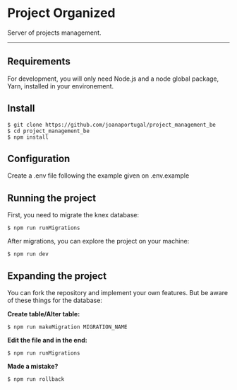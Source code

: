 # Project Organized

Server of projects management.

---
## Requirements

For development, you will only need Node.js and a node global package, Yarn, installed in your environement.

## Install

    $ git clone https://github.com/joanaportugal/project_management_be
    $ cd project_management_be
    $ npm install

## Configuration

Create a .env file following the example given on .env.example

## Running the project

First, you need to migrate the knex database:

    $ npm run runMigrations

After migrations, you can explore the project on your machine:

    $ npm run dev

## Expanding the project

You can fork the repository and implement your own features. But be aware of these things for the database:

**Create table/Alter table:**

    $ npm run makeMigration MIGRATION_NAME

**Edit the file and in the end:**

    $ npm run runMigrations

**Made a mistake?**

    $ npm run rollback